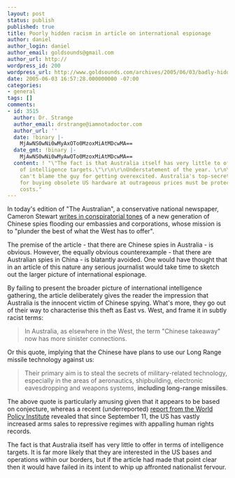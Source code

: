 ```yaml
---
layout: post
status: publish
published: true
title: Poorly hidden racism in article on international espionage
author: daniel
author_login: daniel
author_email: goldsounds@gmail.com
author_url: http://
wordpress_id: 200
wordpress_url: http://www.goldsounds.com/archives/2005/06/03/badly-hidden-racism-in-article-on-international-espionage/
date: 2005-06-03 16:57:28.000000000 -07:00
categories:
- general
tags: []
comments:
- id: 3515
  author: Dr. Strange
  author_email: drstrange@iamnotadoctor.com
  author_url: ''
  date: !binary |-
    MjAwNS0wNi0wMyAxOTo0MzoxMiAtMDcwMA==
  date_gmt: !binary |-
    MjAwNS0wNi0wMyAwOTo0MzoxMiAtMDcwMA==
  content: ! "\"The fact is that Australia itself has very little to offer in terms
    of intelligence targets.\"\r\n\r\nUnderstatement of the year. \r\n\r\nStill you
    can't blame the guy for getting overexcited. Australia's top-secret procedures
    for buying obsolete US hardware at outrageous prices must be protected at any
    costs."
---
```

In today's edition of "The Australian", a conservative national newspaper, Cameron Stewart <a href="http://www.theaustralian.news.com.au/common/story_page/0,5744,15486950%5E28737,00.html">writes in conspiratorial tones</a> of a new generation of Chinese spies flooding our embassies and corporations, whose mission is to "plunder the best of what the West has to offer".

The premise of the article - that there are Chinese spies in Australia - is obvious. However, the equally obvious counterexample - that there are Australian spies in China - is blatantly avoided. One would have thought that in an article of this nature any serious journalist would take time to sketch out the larger picture of international espionage.

By failing to present the broader picture of international intelligence gathering, the article deliberately gives the reader the impression that Australia is the innocent victim of Chinese spying. What's more, they go out of their way to characterise this theft as East vs. West, and frame it in subtly racist terms:
<blockquote>
In Australia, as elsewhere in the West, the term "Chinese takeaway" now has more sinister connections.
</blockquote>
Or this quote, implying that the Chinese have plans to use our Long Range missile technology against us:
<blockquote>Their primary aim is to steal the secrets of military-related technology, especially in the areas of aeronautics, shipbuilding, electronic eavesdropping and weapons systems, <strong>including long-range missiles</strong>.
</blockquote>

The above quote is particularly amusing given that it appears to be based on conjecture, whereas a recent (underreported) <a href="http://worldpolicy.org/projects/arms/reports/wawjune2005.html">report from the World Policy Institute</a> revealed that since September 11, the US has vastly increased arms sales to repressive regimes with appalling human rights records.

The fact is that Australia itself has very little to offer in terms of intelligence targets. It is far more likely that they are interested in the US bases and operations within our borders, but if the article had made that point clear then it would have failed in its intent to whip up affronted nationalist fervour.

